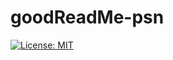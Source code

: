 # goodReadMe-psn
[![License: MIT](https://img.shields.io/badge/License-MIT-yellow.svg)](https://opensource.org/licenses/MIT)